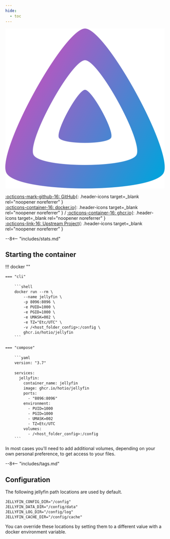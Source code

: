 ```yaml
---
hide:
  - toc
---
```


<div class="image-logo"><img src="/img/image-logos/jellyfin.svg" alt="logo"></div>

[:octicons-mark-github-16: GitHub](https://github.com/hotio/jellyfin){: .header-icons target=_blank rel="noopener noreferrer" }  
[:octicons-container-16: docker.io](https://hub.docker.com/r/hotio/jellyfin){: .header-icons target=_blank rel="noopener noreferrer" }
 / [:octicons-container-16: ghcr.io](https://github.com/orgs/hotio/packages/container/package/jellyfin){: .header-icons target=_blank rel="noopener noreferrer" }  
[:octicons-link-16: Upstream Project](https://github.com/jellyfin/jellyfin){: .header-icons target=_blank rel="noopener noreferrer" }  

--8<-- "includes/stats.md"

## Starting the container

!!! docker ""

    === "cli"

        ```shell
        docker run --rm \
            --name jellyfin \
            -p 8096:8096 \
            -e PUID=1000 \
            -e PGID=1000 \
            -e UMASK=002 \
            -e TZ="Etc/UTC" \
            -v /<host_folder_config>:/config \
            ghcr.io/hotio/jellyfin
        ```

    === "compose"

        ```yaml
        version: "3.7"

        services:
          jellyfin:
            container_name: jellyfin
            image: ghcr.io/hotio/jellyfin
            ports:
              - "8096:8096"
            environment:
              - PUID=1000
              - PGID=1000
              - UMASK=002
              - TZ=Etc/UTC
            volumes:
              - /<host_folder_config>:/config
        ```

In most cases you'll need to add additional volumes, depending on your own personal preference, to get access to your files.

--8<-- "includes/tags.md"

## Configuration

The following jellyfin path locations are used by default.

```shell
JELLYFIN_CONFIG_DIR="/config"
JELLYFIN_DATA_DIR="/config/data"
JELLYFIN_LOG_DIR="/config/log"
JELLYFIN_CACHE_DIR="/config/cache"
```

You can override these locations by setting them to a different value with a docker environment variable.

